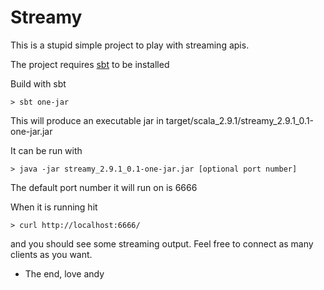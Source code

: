 Streamy
=======

This is a stupid simple project to play with streaming apis.

The project requires [sbt](https://github.com/harrah/xsbt/wiki) to be installed

Build with sbt

    > sbt one-jar
    
This will produce an executable jar in target/scala_2.9.1/streamy_2.9.1_0.1-one-jar.jar

It can be run with 

    > java -jar streamy_2.9.1_0.1-one-jar.jar [optional port number]
    
The default port number it will run on is 6666

When it is running hit

    > curl http://localhost:6666/
    
and you should see some streaming output. Feel free to connect as many clients as you want.

- The end, love andy